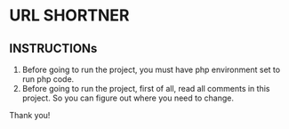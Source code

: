 # URL SHORTNER

INSTRUCTIONs
------------
1. Before going to run the project, you must have php environment set to run php code.
2. Before going to run the project, first of all, read all comments in this project. So you can figure out where you need to change.

Thank you!
